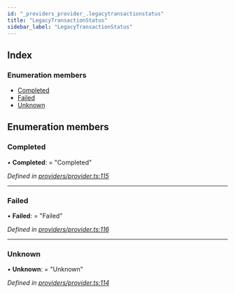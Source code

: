```yaml
---
id: "_providers_provider_.legacytransactionstatus"
title: "LegacyTransactionStatus"
sidebar_label: "LegacyTransactionStatus"
---
```


## Index

### Enumeration members

* [Completed](_providers_provider_.legacytransactionstatus.md#completed)
* [Failed](_providers_provider_.legacytransactionstatus.md#failed)
* [Unknown](_providers_provider_.legacytransactionstatus.md#unknown)

## Enumeration members

###  Completed

• **Completed**: = "Completed"

*Defined in [providers/provider.ts:115](https://github.com/nearprotocol/nearlib/blob/08f7443/src.ts/providers/provider.ts#L115)*

___

###  Failed

• **Failed**: = "Failed"

*Defined in [providers/provider.ts:116](https://github.com/nearprotocol/nearlib/blob/08f7443/src.ts/providers/provider.ts#L116)*

___

###  Unknown

• **Unknown**: = "Unknown"

*Defined in [providers/provider.ts:114](https://github.com/nearprotocol/nearlib/blob/08f7443/src.ts/providers/provider.ts#L114)*
